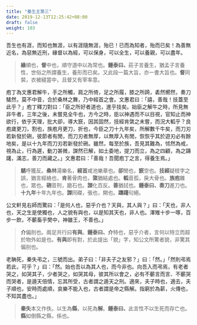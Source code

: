 ```yaml
---
title: "養生主第三"
date: 2019-12-13T12:25:42+08:00
draft: false
weight: 103
---
```




吾生也有涯，而知也無涯，以有涯隨無涯，殆已！已而為知者，殆而已矣！為善無近名，為惡無近刑，緣督以為經，可以保身，可以全生，可以養親，可以盡年。

> **緣**順也，**督**中也，順守道中以為常也。<strong class="text-success">鍾泰曰、</strong>莊子言養生，猶孟子言養性，世俗之所謂養生，養形而已矣。又此段一篇大旨，亦一書大旨也。**督**同裻，衣被縫當中，且督又有宰率意。



庖丁為文惠君解牛，手之所觸，肩之所倚，足之所履，膝之所踦，砉然嚮然，奏刀騞然，莫不中音，合於桑林之舞，乃中經首之會。文惠君曰：「<span class="text-muted">譆，善哉！技蓋至此乎？</span>」庖丁釋刀對曰：「<span class="text-muted">臣之所好者道也，進乎技矣。始臣之解牛之時，所見無非牛者，三年之後，未嘗見全牛也，方今之時，臣以神遇而不以目視，官知止而神欲行，依乎天理，批大卻，導大窾，因其固然，技經肯綮之未嘗，而況大軱乎？良庖歲更刀，割也，族庖月更刀，折也，今臣之刀十九年矣，所解數千牛矣，而刀刃若新發於硎，彼節者有閒，而刀刃者無厚，以無厚入有閒，恢恢乎其於遊刃必有餘地矣，是以十九年而刀刃若新發於硎。雖然，每至於族，吾見其難為，怵然為戒，視為止，行為遲，動刀甚微，謋然已解，如土委地，提刀而立，為之四顧，為之躊躇，滿志，善刀而藏之。</span>」文惠君曰：「<span class="text-muted">善哉！吾聞庖丁之言，得養生焉。</span>」

> **騞**呼獲反。**桑林**湯樂名，**經首**咸池樂章也。**卻**閒也，**窾**空也。**技經**疑枝字之誤，猶言經絡也，**肯**著骨肉也，**綮**猶結處也。**軱**音孤，戾大骨也。**族庖**雜也，眾也。**硎**音刑，磨石也。**謋**化百反。**善**猶拭也。<strong class="text-success">鍾泰曰、</strong>**奏刀**進刀也。**十九年**十年九年也。**謋**同磔，張也，開也。**躊躇**句絕。



公文軒見右師而驚曰：「<span class="text-muted">是何人也，惡乎介也？天與，其人與？</span>」曰：「<span class="text-muted">天也，非人也，天之生是使獨也，人之貌有與也，以是知其天也，非人也。澤雉十步一啄，百步一飲，不蘄畜乎樊中，神雖王，不善也。</span>」

> **介**偏刖也。兩足共行曰**有與**。<strong class="text-success">鍾泰曰、</strong>**介**特也，惡乎介者，言何以特立而超於物外如是也。**有與**即有對，於此提出「貌」字，知公文所驚者貌，非驚其偏刖也。



老聃死，秦失弔之，三號而出。弟子曰：「<span class="text-muted">非夫子之友邪？</span>」曰：「<span class="text-muted">然。</span>」「<span class="text-muted">然則弔焉若此，可乎？</span>」曰：「<span class="text-muted">然。始也吾以為其人也，而今非也。向吾入而弔焉，有老者哭之，如哭其子，少者哭之，如哭其母，彼其所以會之，必有不蘄言而言、不蘄哭而哭者，是遁天倍情，忘其所受，古者謂之遁天之刑。適來，夫子時也，適去，夫子順也，安時而處順，哀樂不能入也，古者謂是帝之縣解。指窮於為薪，火傳也，不知其盡也。</span>」

> **秦失**本又作佚。以生為**縣**，以死為**解**。<strong class="text-success">鍾泰曰、</strong>此言性不以生死而存亡也。**縣**如倒縣之縣，係也。